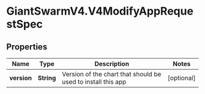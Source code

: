# GiantSwarmV4.V4ModifyAppRequestSpec

## Properties
Name | Type | Description | Notes
------------ | ------------- | ------------- | -------------
**version** | **String** | Version of the chart that should be used to install this app | [optional] 


